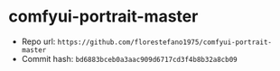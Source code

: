 # comfyui-portrait-master
- Repo url: `https://github.com/florestefano1975/comfyui-portrait-master`
- Commit hash: `bd6883bceb0a3aac909d6717cd3f4b8b32a8cb09`